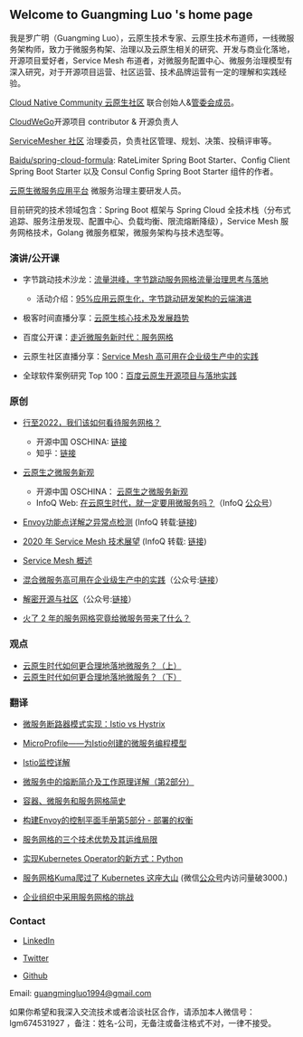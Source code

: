 ## Welcome to Guangming Luo 's home page

我是罗广明（Guangming Luo），云原生技术专家、云原生技术布道师，一线微服务架构师，致力于微服务构架、治理以及云原生相关的研究、开发与商业化落地，开源项目爱好者，Service Mesh 布道者，对微服务配置中心、微服务治理模型有深入研究，对于开源项目运营、社区运营、技术品牌运营有一定的理解和实践经验。

[Cloud Native Community 云原生社区](https://cloudnative.to/) 联合创始人&[管委会成员](https://cloudnative.to/team/)。

[CloudWeGo](https://github.com/cloudwego)开源项目 contributor & 开源负责人 

[ServiceMesher 社区](http://www.servicemesher.com/) 治理委员，负责社区管理、规划、决策、投稿评审等。

[Baidu/spring-cloud-formula](https://github.com/baidu/spring-cloud-formula): RateLimiter Spring Boot Starter、Config Client Spring Boot Starter 以及 Consul Config Spring Boot Starter 组件的作者。

[云原生微服务应用平台](https://cloud.baidu.com/doc/CNAP/index.html) 微服务治理主要研发人员。

目前研究的技术领域包含：Spring Boot 框架与 Spring Cloud 全技术栈（分布式追踪、服务注册发现、配置中心、负载均衡、限流熔断降级），Service Mesh 服务网格技术，Golang 微服务框架，微服务架构与技术选型等。

### 演讲/公开课
- 字节跳动技术沙龙：[流量洪峰，字节跳动服务网格流量治理思考与落地](https://live.juejin.cn/4354/9215648)
  - 活动介绍：[95%应用云原生化，字节跳动研发架构的云端演进](https://mp.weixin.qq.com/s/ds7yGwU1Ge9acL8clgRhdg)

- 极客时间直播分享：[云原生核心技术及发展趋势](https://live.geekbang.org/room/1082)

- 百度公开课：[走近微服务新时代：服务网格](http://abcxueyuan.baidu.com/#/course_detail?id=15179&courseId=15179&hmsr=%E6%B2%99%E9%BE%99%E5%BE%AE%E6%9C%8D%E5%8A%A1%E8%A7%86%E9%A2%91&hmpl=&hmcu=&hmkw=&hmci=)

- 云原生社区直播分享：[Service Mesh 高可用在企业级生产中的实践](https://www.bilibili.com/video/BV1WT4y1u73W)

- 全球软件案例研究 Top 100：[百度云原生开源项目与落地实践](https://www.top100summit.com/detail?id=15042)
 

### 原创

- [行至2022，我们该如何看待服务网格？](https://mp.weixin.qq.com/s/4UxKd3-qzawY64R7P48FKQ)
  - 开源中国 OSCHINA: [链接](https://my.oschina.net/u/5582173/blog/5391225)
  - 知乎：[链接](https://zhuanlan.zhihu.com/p/452072507)

- [云原生之微服务新观](https://mp.weixin.qq.com/s/BG96dppv-Ta0kOnrU65s-g) 
  - 开源中国 OSCHINA： [云原生之微服务新观](https://my.oschina.net/u/4657223/blog/4566408)
  - InfoQ Web: [在云原生时代，就一定要用微服务吗？](https://www.infoq.cn/article/22S2NR8bbxCIO63msskF)（InfoQ [公众号](https://mp.weixin.qq.com/s/gDIMrxt6V4vMkHX5dpeCSw)）

- [Envoy功能点详解之异常点检测](https://www.servicemesher.com/blog/envoy-feature-explain-outlier-detection/) (InfoQ 转载:[链接](https://www.infoq.cn/article/Aj_62GtmUVsbdHfcr8l6)) 

- [2020 年 Service Mesh 技术展望](https://www.servicemesher.com/blog/2020-service-mesh-technology-outlook/) (InfoQ 转载: [链接](https://www.infoq.cn/article/HOVMKdgv2rDOi5msdMyh?utm_source=rss&utm_medium=article))

- [Service Mesh 概述](https://www.servicemesher.com/istio-handbook/concepts/overview.html)

- [混合微服务高可用在企业级生产中的实践](https://cloudnative.to/blog/microservices-ha-practice/)（公众号:[链接](https://mp.weixin.qq.com/s/pdi98f2p2ROWeHf3h-Y6HQ)）

- [解密开源与社区](https://cloudnative.to/blog/opensource-and-community/)（公众号:[链接](https://mp.weixin.qq.com/s/Wuw-e0E8vjU0xaB2uKpsuQ)）

- [火了 2 年的服务网格究竟给微服务带来了什么？](https://mp.weixin.qq.com/s/VPYPdD35rqj-z985xWiplA)


### 观点

- [云原生时代如何更合理地落地微服务？（上）](https://time.geekbang.org/column/article/290492)
- [云原生时代如何更合理地落地微服务？（下）](https://time.geekbang.org/column/article/290491)

### 翻译

- [微服务断路器模式实现：Istio vs Hystrix](http://www.servicemesher.com/blog/istio-vs-hystrix-circuit-breaker/)

- [MicroProfile——为Istio创建的微服务编程模型](http://www.servicemesher.com/blog/microprofile-the-microservice-programming-model-made-for-istio/)

- [Istio监控详解](http://www.servicemesher.com/blog/istio-monitoring-explained/)

- [微服务中的熔断简介及工作原理详解（第2部分）](http://www.servicemesher.com/blog/preventing-systemic-failure-circuit-breaking-part-2/)

- [容器、微服务和服务网格简史](http://www.servicemesher.com/blog/containers-microservices-service-meshes/)

- [构建Envoy的控制平面手册第5部分 - 部署的权衡](http://www.servicemesher.com/blog/guidance-for-building-a-control-plane-for-envoy-deployment-tradeoffs/)

- [服务网格的三个技术优势及其运维局限](https://www.servicemesher.com/blog/service-mesh-istio-limits-and-benefits-part-1/)

- [实现Kubernetes Operator的新方式：Python](https://www.servicemesher.com/blog/kubernetes-operator-in-python/)

- [服务网格Kuma爬过了 Kubernetes 这座大山](https://www.servicemesher.com/blog/kong-open-sources-kuma-the-universal-service-mesh/) (微信[公众号](https://mp.weixin.qq.com/s/7FlaDCsmOTOgSm-2IWZWiQ)内访问量破3000.)

- [企业组织中采用服务网格的挑战](https://www.servicemesher.com/blog/challenges-of-adopting-service-mesh-in-enterprise-organizations/)


### Contact

- [LinkedIn](https://www.linkedin.com/in/guangmingluo1994/)

- [Twitter](https://twitter.com/IvanLuo10)

- [Github](https://github.com/GuangmingLuo)

Email: guangmingluo1994@gmail.com

如果你希望和我深入交流技术或者洽谈社区合作，请添加本人微信号：lgm674531927 ，备注：姓名-公司，无备注或备注格式不对，一律不接受。

